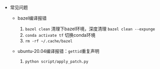 - 常见问题
  - bazel编译报错  
    1. `bazel clean` 清理下bazel环境，深度清理 `bazel clean --expunge`
    2. `conda activate tf` 切换conda环境
    3. `rm -rf ~/.cache/bazel`


  - ubuntu-20.04编译报错：`gettid`重复声明  
    1. `python script/apply_patch.py`